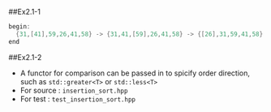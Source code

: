 ##Ex2.1-1
```cpp
begin:
  {31,[41],59,26,41,58} -> {31,41,[59],26,41,58} -> {[26],31,59,41,58} -> {26,31,41,[59],58} -> {26,31,41,[58],59} -> {26,31,41,58,59}
end
```
##Ex2.1-2
 * A functor for comparison can be passed in to spicify order direction, such as `std::greater<T>` or `std::less<T>`
 * For source : `insertion_sort.hpp`
 * For test : `test_insertion_sort.hpp`
